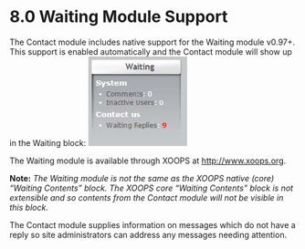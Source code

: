 # 8.0 Waiting Module Support

The Contact module includes native support for the Waiting module v0.97+.  This support is enabled automatically and the Contact module will show up in the Waiting block:
![Module Waiting](../assets/8_waiting.jpg)

The Waiting module is available through XOOPS at http://www.xoops.org. 

**Note:** *The Waiting module is not the same as the XOOPS native (core) “Waiting Contents” block. The XOOPS core “Waiting Contents” block is not extensible and so contents from the Contact module will not be visible in this block.*

The Contact module supplies information on messages which do not have a reply so site administrators can address any messages needing attention.
